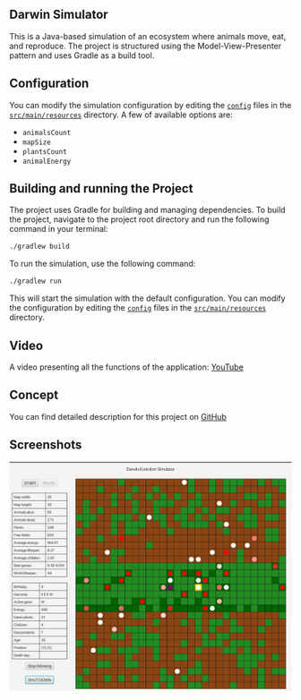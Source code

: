 ## Darwin Simulator

This is a Java-based simulation of an ecosystem where animals move, eat, and reproduce. The project is structured using the Model-View-Presenter pattern and uses Gradle as a build tool.

## Configuration

You can modify the simulation configuration by editing the [`config`](command:_github.copilot.openSymbolInFile?%5B%22src%2Fmain%2Fjava%2Fagh%2Fics%2Foop%2Fsimulation%2FSimulation.java%22%2C%22config%22%5D "src/main/java/agh/ics/oop/simulation/Simulation.java") files in the [`src/main/resources`](command:_github.copilot.openRelativePath?%5B%22src%2Fmain%2Fresources%22%5D "src/main/resources") directory. A few of available options are:

- `animalsCount`
- `mapSize`
- `plantsCount`
- `animalEnergy`

## Building and running the Project

The project uses Gradle for building and managing dependencies. To build the project, navigate to the project root directory and run the following command in your terminal:

```sh
./gradlew build
```

To run the simulation, use the following command:

```sh
./gradlew run
```

This will start the simulation with the default configuration. You can modify the configuration by editing the [`config`](command:_github.copilot.openSymbolInFile?%5B%22src%2Fmain%2Fjava%2Fagh%2Fics%2Foop%2Fsimulation%2FSimulation.java%22%2C%22config%22%5D "src/main/java/agh/ics/oop/simulation/Simulation.java") files in the [`src/main/resources`](command:_github.copilot.openRelativePath?%5B%22src%2Fmain%2Fresources%22%5D "src/main/resources") directory.

## Video

A video presenting all the functions of the application: [YouTube](https://youtu.be/ad2iWNOSuzI)

## Concept

You can find detailed description for this project on [GitHub](https://github.com/Soamid/obiektowe-lab/tree/master/proj)

## Screenshots
![Simulation](screenshots/simulation.png)
